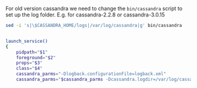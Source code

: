 For old version cassandra we need to change the `bin/cassandra` script to set up the log folder.
E.g. for cassandra-2.2.8 or cassandra-3.0.15

```bash
sed -i 's|\$CASSANDRA_HOME/logs|/var/log/cassandra|g' bin/cassandra
```

```bash

launch_service()
{
    pidpath="$1"
    foreground="$2"
    props="$3"
    class="$4"
    cassandra_parms="-Dlogback.configurationFile=logback.xml"
    cassandra_parms="$cassandra_parms -Dcassandra.logdir=/var/log/cassandra"
```
